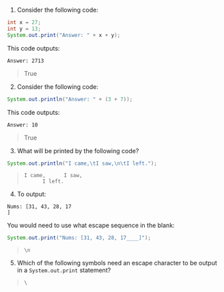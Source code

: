 1. Consider the following code:

```java
int x = 27;
int y = 13;
System.out.print("Answer: " + x + y);
```

This code outputs:

```
Answer: 2713
```

> True

2. Consider the following code:

```java
System.out.println("Answer: " + (3 + 7));
```

This code outputs:

```
Answer: 10
```

> True

3. What will be printed by the following code?

```java
System.out.println("I came,\tI saw,\n\tI left.");
```

> ```
> I came,      I saw,
>       I left.
> ```

4. To output:

```
Nums: [31, 43, 28, 17  
]
```

You would need to use what escape sequence in the blank:

```java
System.out.print("Nums: [31, 43, 28, 17____]");
```

> `\n`

5. Which of the following symbols need an escape character to be output in a `System.out.print` statement? 

> `\`